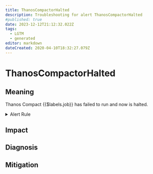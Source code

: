 ```yaml
---
title: ThanosCompactorHalted
description: Troubleshooting for alert ThanosCompactorHalted
#published: true
date: 2023-12-12T21:12:32.022Z
tags: 
  - LGTM
  - generated
editor: markdown
dateCreated: 2020-04-10T18:32:27.079Z
---
```


# ThanosCompactorHalted

## Meaning
[//]: # "Short paragraph that explains what the alert means"
Thanos Compact {{$labels.job}} has failed to run and now is halted.

<details>
  <summary>Alert Rule</summary>

{{% rule "thanos/thanos-compactor.yml" "ThanosCompactorHalted" %}}

{{% comment %}}

```yaml
alert: ThanosCompactorHalted
expr: thanos_compact_halted{job=~".*thanos-compact.*"} == 1
for: 5m
labels:
    severity: warning
annotations:
    summary: Thanos Compactor Halted (instance {{ $labels.instance }})
    description: |-
        Thanos Compact {{$labels.job}} has failed to run and now is halted.
          VALUE = {{ $value }}
          LABELS = {{ $labels }}
    runbook: https://github.com/srerun/prometheus-alerts/blob/main/content/runbooks/thanos-compactor/ThanosCompactorHalted.md

```

{{% /comment %}}

</details>


## Impact
[//]: # "What could / will happen if the alert is not addressed"



## Diagnosis
[//]: # "Steps to take to identify the cause of the problem"



## Mitigation
[//]: # "The steps necessary to resolve the alert"
